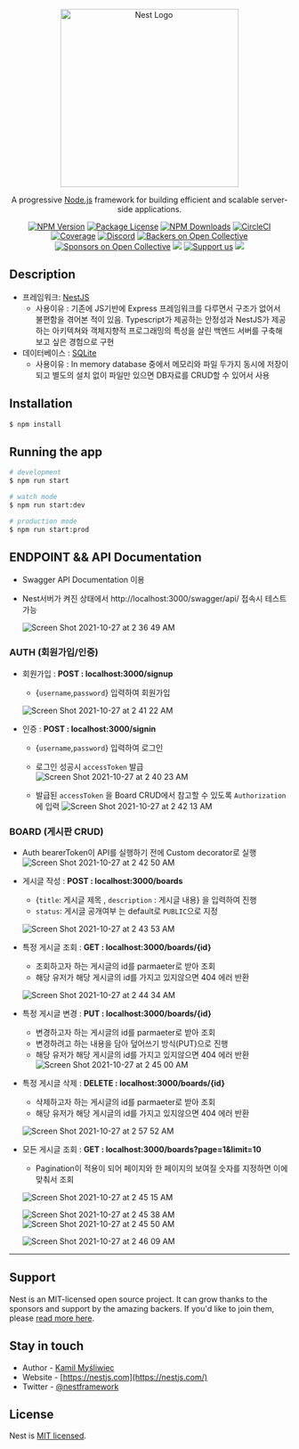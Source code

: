 <p align="center">
  <a href="http://nestjs.com/" target="blank"><img src="https://nestjs.com/img/logo_text.svg" width="320" alt="Nest Logo" /></a>
</p>

[circleci-image]: https://img.shields.io/circleci/build/github/nestjs/nest/master?token=abc123def456
[circleci-url]: https://circleci.com/gh/nestjs/nest

  <p align="center">A progressive <a href="http://nodejs.org" target="_blank">Node.js</a> framework for building efficient and scalable server-side applications.</p>
    <p align="center">
<a href="https://www.npmjs.com/~nestjscore" target="_blank"><img src="https://img.shields.io/npm/v/@nestjs/core.svg" alt="NPM Version" /></a>
<a href="https://www.npmjs.com/~nestjscore" target="_blank"><img src="https://img.shields.io/npm/l/@nestjs/core.svg" alt="Package License" /></a>
<a href="https://www.npmjs.com/~nestjscore" target="_blank"><img src="https://img.shields.io/npm/dm/@nestjs/common.svg" alt="NPM Downloads" /></a>
<a href="https://circleci.com/gh/nestjs/nest" target="_blank"><img src="https://img.shields.io/circleci/build/github/nestjs/nest/master" alt="CircleCI" /></a>
<a href="https://coveralls.io/github/nestjs/nest?branch=master" target="_blank"><img src="https://coveralls.io/repos/github/nestjs/nest/badge.svg?branch=master#9" alt="Coverage" /></a>
<a href="https://discord.gg/G7Qnnhy" target="_blank"><img src="https://img.shields.io/badge/discord-online-brightgreen.svg" alt="Discord"/></a>
<a href="https://opencollective.com/nest#backer" target="_blank"><img src="https://opencollective.com/nest/backers/badge.svg" alt="Backers on Open Collective" /></a>
<a href="https://opencollective.com/nest#sponsor" target="_blank"><img src="https://opencollective.com/nest/sponsors/badge.svg" alt="Sponsors on Open Collective" /></a>
  <a href="https://paypal.me/kamilmysliwiec" target="_blank"><img src="https://img.shields.io/badge/Donate-PayPal-ff3f59.svg"/></a>
    <a href="https://opencollective.com/nest#sponsor"  target="_blank"><img src="https://img.shields.io/badge/Support%20us-Open%20Collective-41B883.svg" alt="Support us"></a>
  <a href="https://twitter.com/nestframework" target="_blank"><img src="https://img.shields.io/twitter/follow/nestframework.svg?style=social&label=Follow"></a>
</p>
  <!--[![Backers on Open Collective](https://opencollective.com/nest/backers/badge.svg)](https://opencollective.com/nest#backer)
  [![Sponsors on Open Collective](https://opencollective.com/nest/sponsors/badge.svg)](https://opencollective.com/nest#sponsor)-->

## Description

- 프레임워크: [NestJS](https://github.com/nestjs/nest) 
  - 사용이유 : 기존에 JS기반에 Express 프레임워크를 다루면서 구조가 없어서 불편함을 겪어본 적이 있음. Typescript가 제공하는 안정성과 NestJS가 제공하는 아키텍쳐와 객체지향적 프로그래밍의 특성을 살린 백엔드 서버를 구축해보고 싶은 경험으로 구현
- 데이터베이스 : [SQLite](https://github.com/sqlite/sqlite)
  - 사용이유 : In memory database 중에서 메모리와 파일 두가지 동시에 저장이 되고 별도의 설치 없이 파일만 있으면 DB자료를 CRUD할 수 있어서 사용  

## Installation

```bash
$ npm install
```

## Running the app

```bash
# development
$ npm run start

# watch mode
$ npm run start:dev

# production mode
$ npm run start:prod
```

## ENDPOINT && API Documentation 

- Swagger API Documentation 이용
- Nest서버가 켜진 상태에서 http://localhost:3000/swagger/api/  접속시 테스트 가능 

  ![Screen Shot 2021-10-27 at 2 36 49 AM](https://user-images.githubusercontent.com/78840341/138978188-3a3013ca-d16e-4ca6-a697-63d4138045ef.png)




### AUTH (회원가입/인증)



- 회원가입 : **POST :  localhost:3000/signup**
  - {`username`,`password`} 입력하여 회원가입  


  ![Screen Shot 2021-10-27 at 2 41 22 AM](https://user-images.githubusercontent.com/78840341/138978321-230f1cae-0efe-4fd5-80e2-22dce7186b62.png)


- 인증 : **POST : localhost:3000/signin**
  - {`username`,`password`} 입력하여 로그인 
  - 로그인 성공시 `accessToken` 발급 
	   ![Screen Shot 2021-10-27 at 2 40 23 AM](https://user-images.githubusercontent.com/78840341/138978267-6c48f692-fd2c-4698-9807-b5b58f55dd07.png)

  - 발급된 `accessToken` 을 Board CRUD에서 참고할 수 있도록  `Authorization`에 입력
  ![Screen Shot 2021-10-27 at 2 42 13 AM](https://user-images.githubusercontent.com/78840341/138979532-2bc1146b-2a33-48ef-841f-ac60dbcbf78d.png)



### BOARD (게시판 CRUD)

- Auth bearerToken이 API를 실행하기 전에 Custom decorator로 실행
  ![Screen Shot 2021-10-27 at 2 42 50 AM](https://user-images.githubusercontent.com/78840341/138979561-a263a60b-054c-48dc-b757-e5b708fa91c0.png)

- 게시글 작성 :  **POST :  localhost:3000/boards**
    - {`title`: 게시글 제목 , `description` : 게시글 내용} 을 입력하여 진행 
    - `status`: 게시글 공개여부 는 default로  `PUBLIC`으로 지정

  ![Screen Shot 2021-10-27 at 2 43 53 AM](https://user-images.githubusercontent.com/78840341/138979580-ba125293-145c-4c07-8b5e-c32961fd8aac.png)  

- 특정 게시글 조회  : **GET :  localhost:3000/boards/{id}**
    - 조회하고자 하는 게시글의 id를 parmaeter로 받아 조회 
    - 해당 유저가 해당 게시글의 id를 가지고 있지않으면 404 에러 반환

  ![Screen Shot 2021-10-27 at 2 44 34 AM](https://user-images.githubusercontent.com/78840341/138979612-a0a7553e-021b-458e-a012-613367ebce56.png)


- 특정 게시글 변경  : **PUT :  localhost:3000/boards/{id}**
    - 변경하고자 하는 게시글의 id를 parmaeter로 받아 조회 
    - 변경하려고 하는 내용을 담아 덮어쓰기 방식(PUT)으로 진행
    - 해당 유저가 해당 게시글의 id를 가지고 있지않으면 404 에러 반환
  ![Screen Shot 2021-10-27 at 2 45 00 AM](https://user-images.githubusercontent.com/78840341/138979660-1cad0895-cd22-4565-aa0a-fde8b709a284.png)


- 특정 게시글 삭제  : **DELETE :  localhost:3000/boards/{id}**  
    - 삭제하고자 하는 게시글의 id를 parmaeter로 받아 조회 
    - 해당 유저가 해당 게시글의 id를 가지고 있지않으면 404 에러 반환

  ![Screen Shot 2021-10-27 at 2 57 52 AM](https://user-images.githubusercontent.com/78840341/138979760-a874ef59-2a1d-4d64-9634-61c96ebcdf5a.png)

- 모든 게시글 조회 : **GET :  localhost:3000/boards?page=1&limit=10**
    - Pagination이 적용이 되어 페이지와 한 페이지의 보여질 숫자를 지정하면 이에 맞춰서 조회

  ![Screen Shot 2021-10-27 at 2 45 15 AM](https://user-images.githubusercontent.com/78840341/138979682-ace145e0-b263-4550-8ed3-63dbb6c6b2ff.png)

    ![Screen Shot 2021-10-27 at 2 45 38 AM](https://user-images.githubusercontent.com/78840341/138979712-8d483ce3-0dcc-4b0f-b620-746ca27d73e1.png)
  ![Screen Shot 2021-10-27 at 2 45 50 AM](https://user-images.githubusercontent.com/78840341/138979723-10f9ad71-cace-4178-80bb-a1cdb2540026.png)

    ![Screen Shot 2021-10-27 at 2 46 09 AM](https://user-images.githubusercontent.com/78840341/138979732-ffb1c0c1-ed7b-4dd9-bb09-e75f8c5f81c5.png)

----------------------------------

## Support

Nest is an MIT-licensed open source project. It can grow thanks to the sponsors and support by the amazing backers. If you'd like to join them, please [read more here](https://docs.nestjs.com/support).

## Stay in touch

- Author - [Kamil Myśliwiec](https://kamilmysliwiec.com)
- Website - [https://nestjs.com](https://nestjs.com/)
- Twitter - [@nestframework](https://twitter.com/nestframework)

## License

Nest is [MIT licensed](LICENSE).
